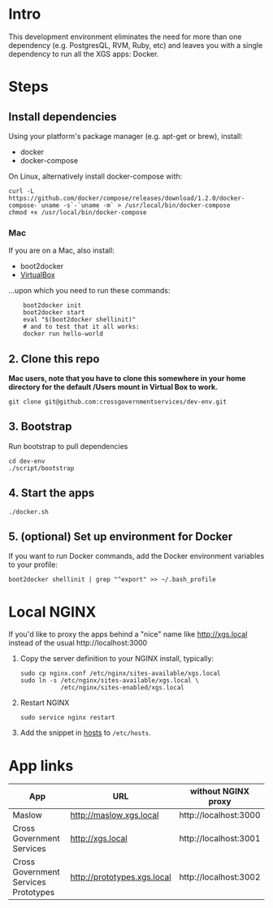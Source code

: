 # Intro

This development environment eliminates the need for more than one dependency (e.g. PostgresQL, RVM, Ruby, etc) and leaves you with a single dependency to run all the XGS apps: Docker.

# Steps


## Install dependencies

Using your platform's package manager (e.g. apt-get or brew), install:

- docker
- docker-compose


On Linux, alternatively install docker-compose with:

    curl -L https://github.com/docker/compose/releases/download/1.2.0/docker-compose-`uname -s`-`uname -m` > /usr/local/bin/docker-compose
    chmod +x /usr/local/bin/docker-compose

### Mac

If you are on a Mac, also install:

- boot2docker
- [VirtualBox](https://www.virtualbox.org/)

...upon which you need to run these commands:

        boot2docker init
        boot2docker start
        eval "$(boot2docker shellinit)"
        # and to test that it all works:
        docker run hello-world

## 2. Clone this repo

**Mac users, note that you have to clone this somewhere in your home directory for the default /Users mount in Virtual Box to work.**

    git clone git@github.com:crossgovernmentservices/dev-env.git

## 3. Bootstrap

Run bootstrap to pull dependencies

    cd dev-env
    ./script/bootstrap

## 4. Start the apps 

    ./docker.sh


## 5. (optional) Set up environment for Docker

If you want to run Docker commands, add the Docker environment variables to your profile:

    boot2docker shellinit | grep "^export" >> ~/.bash_profile

# Local NGINX

If you'd like to proxy the apps  behind a "nice" name like http://xgs.local instead of the usual http://localhost:3000

1. Copy the server definition to your NGINX install, typically:

    ```
    sudo cp nginx.conf /etc/nginx/sites-available/xgs.local
    sudo ln -s /etc/nginx/sites-available/xgs.local \
               /etc/nginx/sites-enabled/xgs.local
    ```
2. Restart NGINX

    ```
    sudo service nginx restart
    ```

3. Add the snippet in [hosts](./hosts) to ```/etc/hosts```.

# App links 

| App | URL | without NGINX proxy |
| --- | --- | ------------------- |
| Maslow | http://maslow.xgs.local | http://localhost:3000 |
| Cross Government Services | http://xgs.local|http://localhost:3001 |
| Cross Government Services Prototypes | http://prototypes.xgs.local | http://localhost:3002 |

